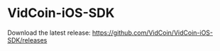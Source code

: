 VidCoin-iOS-SDK
===============

Download the latest release: https://github.com/VidCoin/VidCoin-iOS-SDK/releases
